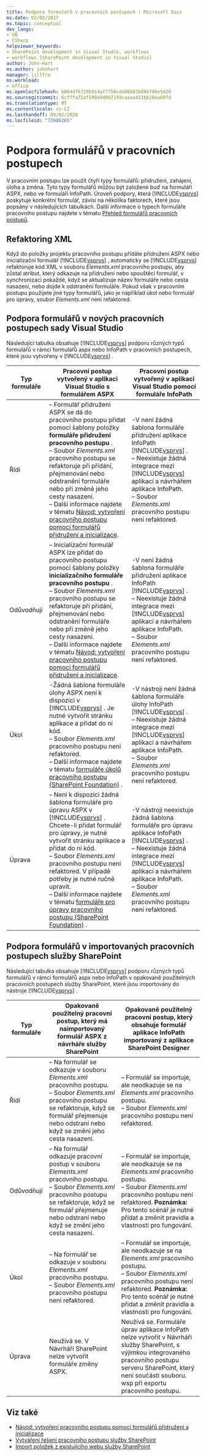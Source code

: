 ```yaml
---
title: Podpora formulářů v pracovních postupech | Microsoft Docs
ms.date: 02/02/2017
ms.topic: conceptual
dev_langs:
- VB
- CSharp
helpviewer_keywords:
- SharePoint development in Visual Studio, workflows
- workflows [SharePoint development in Visual Studio]
author: John-Hart
ms.author: johnhart
manager: jillfra
ms.workload:
- office
ms.openlocfilehash: b064df6729b914af7758cde86b03b886fd0e5d26
ms.sourcegitcommit: 6cfffa72af599a9d667249caaaa411bb28ea69fd
ms.translationtype: MT
ms.contentlocale: cs-CZ
ms.lasthandoff: 09/02/2020
ms.locfileid: "72986265"
---
```

# <a name="form-support-in-workflows"></a>Podpora formulářů v pracovních postupech
  V pracovním postupu lze použít čtyři typy formulářů: přidružení, zahájení, úloha a změna. Tyto typy formulářů můžou být založené buď na formuláři ASPX, nebo ve formuláři InfoPath. Úroveň podpory, která [!INCLUDE[vsprvs](../sharepoint/includes/vsprvs-md.md)] poskytuje konkrétní formulář, závisí na několika faktorech, které jsou popsány v následujících tabulkách. Další informace o typech formuláře pracovního postupu najdete v tématu [Přehled formulářů pracovních postupů](/previous-versions/office/developer/sharepoint-2010/ms457061(v=office.14)).

## <a name="xml-refactoring"></a>Refaktoring XML
 Když do položky projektu pracovního postupu přidáte přidružení ASPX nebo inicializační formulář [!INCLUDE[vsprvs](../sharepoint/includes/vsprvs-md.md)] , automaticky se [!INCLUDE[vsprvs](../sharepoint/includes/vsprvs-md.md)] refaktoruje kód XML v souboru *Elements.xml* pracovního postupu, aby zůstal atribut, který odkazuje na přidružení nebo spouštěcí formulář, v synchronizaci pokaždé, když se aktualizuje název formuláře nebo cesta nasazení, nebo dojde k odstranění formuláře. Pokud však v pracovním postupu použijete jiné typy formulářů, jako je například úkol nebo formulář pro úpravy, soubor *Elements.xml* není refaktored.

## <a name="form-support-in-new-visual-studio-workflows"></a>Podpora formulářů v nových pracovních postupech sady Visual Studio
 Následující tabulka obsahuje [!INCLUDE[vsprvs](../sharepoint/includes/vsprvs-md.md)] podporu různých typů formulářů v rámci formulářů aspx nebo InfoPath v pracovních postupech, které jsou vytvořeny v [!INCLUDE[vsprvs](../sharepoint/includes/vsprvs-md.md)] .

|Typ formuláře|Pracovní postup vytvořený v aplikaci Visual Studio s formulářem ASPX|Pracovní postup vytvořený v aplikaci Visual Studio pomocí formuláře InfoPath|
|---------------|---------------------------------------------------------|-----------------------------------------------------------------|
|Řídí|– Formulář přidružení ASPX se dá do pracovního postupu přidat pomocí šablony položky **formuláře přidružení pracovního postupu** .<br />– Soubor *Elements.xml* pracovního postupu se refaktoruje při přidání, přejmenování nebo odstranění formuláře nebo při změně jeho cesty nasazení.<br />– Další informace najdete v tématu [Návod: vytvoření pracovního postupu pomocí formulářů přidružení a inicializace](../sharepoint/walkthrough-creating-a-workflow-with-association-and-initiation-forms.md).|-V není žádná šablona formuláře přidružení aplikace InfoPath [!INCLUDE[vsprvs](../sharepoint/includes/vsprvs-md.md)] .<br />– Neexistuje žádná integrace mezi [!INCLUDE[vsprvs](../sharepoint/includes/vsprvs-md.md)] aplikací a návrhářem aplikace InfoPath.<br />– Soubor *Elements.xml* pracovního postupu není refaktored.|
|Odůvodňují|– Inicializační formulář ASPX lze přidat do pracovního postupu pomocí šablony položky **inicializačního formuláře pracovního postupu** .<br />– Soubor *Elements.xml* pracovního postupu se refaktoruje při přidání, přejmenování nebo odstranění formuláře nebo při změně jeho cesty nasazení.<br />– Další informace najdete v tématu [Návod: vytvoření pracovního postupu pomocí formulářů přidružení a inicializace](../sharepoint/walkthrough-creating-a-workflow-with-association-and-initiation-forms.md).|-V není žádná šablona formuláře přidružení aplikace InfoPath [!INCLUDE[vsprvs](../sharepoint/includes/vsprvs-md.md)] .<br />– Neexistuje žádná integrace mezi [!INCLUDE[vsprvs](../sharepoint/includes/vsprvs-md.md)] aplikací a návrhářem aplikace InfoPath.<br />– Soubor *Elements.xml* pracovního postupu není refaktored.|
|Úkol|-Žádná šablona formuláře úlohy ASPX není k dispozici v [!INCLUDE[vsprvs](../sharepoint/includes/vsprvs-md.md)] . Je nutné vytvořit stránku aplikace a přidat do ní kód.<br />– Soubor *Elements.xml* pracovního postupu není refaktored.<br />– Další informace najdete v tématu [formuláře úkolů pracovního postupu (SharePoint Foundation)](/previous-versions/office/developer/sharepoint-2010/ms438856(v=office.14)) .|-V nástroji není žádná šablona formuláře úlohy InfoPath [!INCLUDE[vsprvs](../sharepoint/includes/vsprvs-md.md)] .<br />– Neexistuje žádná integrace mezi [!INCLUDE[vsprvs](../sharepoint/includes/vsprvs-md.md)] aplikací a návrhářem aplikace InfoPath.<br />– Soubor *Elements.xml* pracovního postupu není refaktored.|
|Úprava|– Není k dispozici žádná šablona formuláře pro úpravu ASPX v [!INCLUDE[vsprvs](../sharepoint/includes/vsprvs-md.md)] . Chcete-li přidat formulář pro úpravy, je nutné vytvořit stránku aplikace a přidat do ní kód.<br />– Soubor *Elements.xml* pracovního postupu není refaktored. V případě potřeby je nutné ručně upravit.<br />– Další informace najdete v tématu [formuláře pro úpravy pracovního postupu (SharePoint Foundation)](/previous-versions/office/developer/sharepoint-2010/ms480794(v=office.14)) .|-V nástroji neexistuje žádná šablona formuláře pro úpravu aplikace InfoPath [!INCLUDE[vsprvs](../sharepoint/includes/vsprvs-md.md)] .<br />– Neexistuje žádná integrace mezi [!INCLUDE[vsprvs](../sharepoint/includes/vsprvs-md.md)] aplikací a návrhářem aplikace InfoPath.<br />– Soubor *Elements.xml* pracovního postupu není refaktored.|

## <a name="form-support-in-imported-sharepoint-reusable-workflows"></a>Podpora formulářů v importovaných pracovních postupech služby SharePoint
 Následující tabulka obsahuje [!INCLUDE[vsprvs](../sharepoint/includes/vsprvs-md.md)] podporu různých typů formulářů v rámci formulářů aspx nebo InfoPath v opakovaně použitelných pracovních postupech služby SharePoint, které jsou importovány do nástroje [!INCLUDE[vsprvs](../sharepoint/includes/vsprvs-md.md)] .

|Typ formuláře|Opakovaně použitelný pracovní postup, který má naimportovaný formulář ASPX z návrháře služby SharePoint|Opakovaně použitelný pracovní postup, který obsahuje formulář aplikace InfoPath importovaný z aplikace SharePoint Designer|
|---------------|-------------------------------------------------------------------------------| - |
|Řídí|– Na formulář se odkazuje v souboru *Elements.xml* pracovního postupu.<br />– Soubor *Elements.xml* pracovního postupu se refaktoruje, když se formulář přejmenuje nebo odstraní nebo když se změní jeho cesta nasazení.|– Formulář se importuje, ale neodkazuje se na *Elements.xml* pracovního postupu.<br />– Soubor *Elements.xml* pracovního postupu není refaktored.|
|Odůvodňují|– Na formulář odkazuje pracovní postup v souboru *Elements.xml* pracovního postupu.<br />– Soubor *Elements.xml* pracovního postupu se refaktoruje, když se formulář přejmenuje nebo odstraní nebo když se změní jeho cesta nasazení.|– Formulář se importuje, ale neodkazuje se na *Elements.xml* pracovního postupu.<br />– Soubor *Elements.xml* pracovního postupu není refaktored. **Poznámka:**  Pro tento scénář je nutné přidat a změnit pravidla a vlastnosti pro fungování.|
|Úkol|– Na formulář se odkazuje v souboru *Elements.xml* pracovního postupu.<br />– Soubor *Elements.xml* pracovního postupu není refaktored.|– Formulář se importuje, ale neodkazuje se na *Elements.xml* pracovního postupu.<br />– Soubor *Elements.xml* pracovního postupu není refaktored. **Poznámka:**  Pro tento scénář je nutné přidat a změnit pravidla a vlastnosti pro fungování.|
|Úprava|Neužívá se. V Návrháři SharePoint nelze vytvořit formuláře změny ASPX.|Neužívá se. Formuláře úprav aplikace InfoPath nelze vytvořit v Návrháři služby SharePoint, s výjimkou integrovaného pracovního postupu serveru SharePoint, který není součástí souboru. wsp při exportu pracovního postupu.|

## <a name="see-also"></a>Viz také
- [Návod: vytvoření pracovního postupu pomocí formulářů přidružení a inicializace](../sharepoint/walkthrough-creating-a-workflow-with-association-and-initiation-forms.md)
- [Vytváření řešení pracovního postupu služby SharePoint](../sharepoint/creating-sharepoint-workflow-solutions.md)
- [Import položek z existujícího webu služby SharePoint](../sharepoint/importing-items-from-an-existing-sharepoint-site.md)
